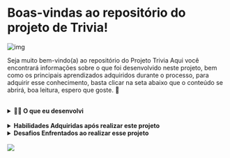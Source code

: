 # Boas-vindas ao repositório do projeto de Trivia!

![img](3b861286-cfd4-4743-83ce-4a4e398c23b1_rw_1920.gif)

Seja muito bem-vindo(a) ao repositório do Projeto Trivia Aqui você encontrará informações sobre o que foi desenvolvido neste projeto, bem como os principais aprendizados adquiridos durante o processo, para adquirir esse conhecimento, basta clicar na seta abaixo que o conteúdo se abrirá, boa leitura, espero que goste. 🙂

<br/>

<details>
  <summary><strong>👨‍💻 O que eu desenvolvi</strong></summary><br />

Eu desenvolvi um jogo de perguntas e respostas baseado no jogo **Trivia** _(tipo um show do milhão americano rs)_, utilizando React e Redux. Desenvolvemos em grupo as funcionalidades de acordo com as demandas definidas em um quadro Kanban. Para que pudéssemos vivenciar um cenário mais próximo do mercado de trabalho, utilizamos esse quadro no grupo. Foi de suma importância que o nosso grupo se organizasse utilizando o quadro para maior eficiência e para minimizar os conflitos que a união de vários códigos traria. A partir dessas demandas, concluímos uma aplicação onde a pessoa usuária poderá:

  - Logar no jogo e, se o email tiver cadastro no site [Gravatar](https://pt.gravatar.com/), ter sua foto associada ao perfil da pessoa usuária.
  - Acessar a página referente ao jogo, onde se deverá escolher uma das respostas disponíveis para cada uma das perguntas apresentadas. A resposta deve ser marcada antes do contador de tempo chegar a zero, caso contrário a resposta deverá ser considerada errada.
  - Ser redirecionada, após 5 perguntas respondidas, para a tela de score, onde o texto mostrado depende do número de acertos.
  - Visualizar a página de ranking, se quiser, ao final de cada jogo.
  - Configurar algumas opções para o jogo em uma tela de configuração acessível a partir do cabeçalho do app.

</details>

<br/>

<details>
  <summary><strong>Habilidades Adquiridas após realizar este projeto</strong></summary><br />

Nesse projeto, eu fui capaz de:

  - Durante o desenvolvimento do Projeto Questionário Online, as seguintes tecnologias e ferramentas foram utilizadas:

Frontend:
- React: Biblioteca JavaScript para a construção de interfaces de usuário.
Backend:
- Node.js: Ambiente de execução JavaScript para o desenvolvimento do backend.
Sequelize: ORM para integração com o banco de dados MySQL.
Banco de Dados:
- MySQL: Sistema de gerenciamento de banco de dados relacional.
Testes:
- Jest: Framework de testes em JavaScript utilizado para garantir a qualidade e funcionalidade do código.
Ferramentas de Desenvolvimento:
- DBeaver: Ferramenta para gerenciar bancos de dados e realizar consultas.
- Visual Studio Code: Editor de código com suporte a várias extensões para o desenvolvimento.
- Postman: Plataforma para testar APIs e realizar chamadas HTTP.
- GitHub: Repositório para versionamento de código e colaboração.
</details>

<details>
      <summary><strong>Desafios Enfrentados ao realizar esse projeto</strong></summary><br />
Durante o desenvolvimento do Projeto Questionário Online, alguns desafios se destacaram, especialmente relacionados à lógica de banco de dados e à integração entre o back-end e o front-end.

- Dificuldades no Banco de Dados:
Um dos maiores desafios foi definir e implementar a lógica no banco de dados, especialmente para lidar com a pontuação baseada nas alternativas de resposta. Trabalhar com a modelagem das tabelas e garantir que os relacionamentos estivessem corretos exigiu bastante planejamento e ajustes.

- Integração Back-End/Front-End:
Outro ponto de dificuldade foi a integração do banco de dados com o back-end e a comunicação com o front-end. Houve desafios para garantir que os dados fossem corretamente carregados e exibidos na interface, e para sincronizar as ações do usuário com o armazenamento e a manipulação dos dados no banco.

Esses desafios foram superados com bastante tentativa e erro, além de pesquisa e ajustes no código.
</details>
<br />
<img src="../../questionario_online/questionario/src/images/Captura de tela 2024-10-03 171824.png">

